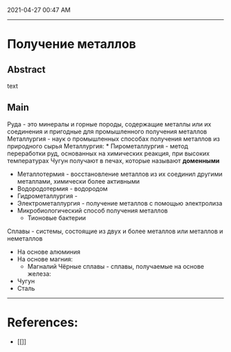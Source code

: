 
2021-04-27 00:47 AM
***

# Получение металлов
## Abstract
text
## Main
Руда - это минералы и горные породы, содержащие металлы или их соединения и пригодные для промышленного получения металлов
Металлургия - наук о промышленных способах получения металлов из природного сырья
Металлургия:
    * Пирометаллургия - метод переработки руд, основанных на химических реакция, при высоких температурах
Чугун получают в печах, которые называют **доменными**
* Металлотермия - восстановление металлов из их соединил другими металлами, химически более активными
* Водородотермия - водородом
* Гидрометаллургия - 
* Электрометаллургия - получение металлов с помощью электролиза
* Микробиологический способ получения металлов
    * Тионовые бактерии


Сплавы - системы, состоящие из двух и более металлов или металлов и неметаллов
* На основе алюминия 
* На основе магния:
    * Магналий
Чёрные сплавы - сплавы, получаемые на основе железа:
* Чугун
* Сталь 
***

# References:
- [[]]

